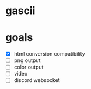 # gascii

# goals

- [x] html conversion compatibility
- [ ] png output
- [ ] color output
- [ ] video
- [ ] discord websocket
